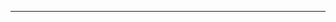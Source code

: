 <!--
CO_OP_TRANSLATOR_METADATA:
{
  "original_hash": "77735b446eb79b1bba9c849865cd0ced",
  "translation_date": "2025-08-28T18:04:20+00:00",
  "source_file": "03-GettingStarted/05-stdio-server/README.md",
  "language_code": "mr"
}
-->


---

